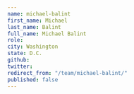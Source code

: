 ```yaml
---
name: michael-balint
first_name: Michael
last_name: Balint
full_name: Michael Balint
role: 
city: Washington
state: D.C.
github: 
twitter: 
redirect_from: "/team/michael-balint/"
published: false
---
```


